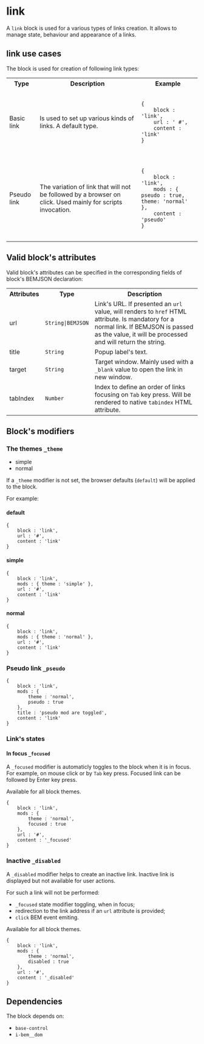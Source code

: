 # link

A `link` block is used for a various types of links creation. It allows to manage state, behaviour and appearance of a links.

## link use cases

The block is used for creation of following link types:

<table>
    <tr>
        <th>Type</th>
        <th>Description</th>
        <th>Example</th>
    </tr>
    <tr>
        <td>Basic link</td>
        <td>Is used to set up various kinds of links. A default type.</td>
        <td>
            <pre><code>
{
    block : 'link',
    url : ' #',
    content : 'link'
}
            </code></pre>
        </td>
    </tr>
    <tr>
        <td>Pseudo link</td>
        <td>The variation of link that will not be followed by a browser on click. Used mainly for scripts invocation.
        </td>
        <td>
            <pre><code>
{
    block : 'link',
    mods : { pseudo : true, theme: 'normal' },
    content : 'pseudo'
}
            </code></pre>
        </td>
    </tr>
</table>


## Valid block's attributes

Valid block's attributes can be specified in the corresponding fields of block's BEMJSON declaration:

<table>
    <tr>
        <th align="center">Attributes</th>
        <th align="center">Type</th>
        <th align="center">Description</th>
    </tr>
    <tr>
        <td>url</td>
        <td><code>String|BEMJSON</code></td>
        <td>Link's URL. If presented an <code>url</code> value, will renders to <code>href</code> HTML attribute. Is mandatory for a normal link. If BEMJSON is passed as the value, it will be processed and will return the string.</td>
    </tr>
    <tr>
        <td>title</td>
        <td><code>String</code></td>
        <td>Popup label's text.</td>
    </tr>  
    <tr>
        <td>target</td>
        <td><code>String</code></td>
        <td>Target window. Mainly used with a <code>_blank</code> value to open the link in new window.</td>
    </tr>
    <tr>
        <td>tabIndex</td>
        <td><code>Number</code></td>
        <td>Index to define an order of links focusing on <code>Tab</code> key press. Will be rendered to native <code>tabindex</code> HTML attribute.</td>
    </tr>
</table>


## Block's modifiers

### The themes `_theme`

 * simple
 * normal

If a `_theme` modifier is not set, the browser defaults (`default`) will be applied to the block.

For example:

#### default
```bemjson
{
    block : 'link',
    url : '#',
    content : 'link'
}
```


#### simple

```bemjson
{
    block : 'link',
    mods : { theme : 'simple' },
    url : '#',
    content : 'link'
}
```


#### normal

```bemjson
{
    block : 'link',
    mods : { theme : 'normal' },
    url : '#',
    content : 'link'
}
```


### Pseudo link `_pseudo`

```bemjson
{
    block : 'link',
    mods : {
        theme : 'normal',
        pseudo : true
    },
    title : 'pseudo mod are toggled',
    content : 'link'
}
```


### Link's states

#### In focus `_focused`

A `_focused` modifier is automaticly toggles to the block when it is in focus. For example, on mouse click or by `Tab` key press. Focused link can be followed by Enter key press.

Available for all block themes.

```
{
    block : 'link',
    mods : {
        theme : 'normal',
        focused : true
    },
    url : '#',
    content : '_focused'
}
```

### Inactive `_disabled`

A `_disabled` modifier helps to create an inactive link. Inactive link is displayed but not available for user actions.  

For such a link will not be performed:

* `_focused` state modifier toggling, when in focus;
* redirection to the link address if an `url` attribute is provided;
* `click` BEM event emiting.

Available for all block themes.

```bemjson
{
    block : 'link',
    mods : {
        theme : 'normal',
        disabled : true
    },
    url : '#',
    content : '_disabled'
}
```

## Dependencies

The block depends on:

* `base-control`
* `i-bem__dom`
